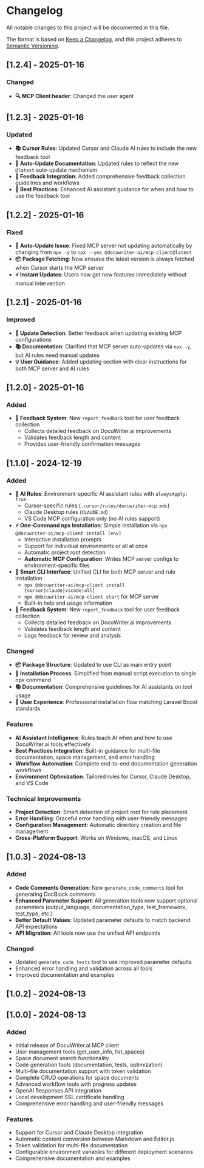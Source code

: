 # Changelog

All notable changes to this project will be documented in this file.

The format is based on [Keep a Changelog](https://keepachangelog.com/en/1.0.0/),
and this project adheres to [Semantic Versioning](https://semver.org/spec/v2.0.0.html).

## [1.2.4] - 2025-01-16

### Changed
- **🔍 MCP Client header**: Changed the user agent

## [1.2.3] - 2025-01-16

### Updated
- **📚 Cursor Rules**: Updated Cursor and Claude AI rules to include the new feedback tool
- **🔄 Auto-Update Documentation**: Updated rules to reflect the new `@latest` auto-update mechanism
- **💬 Feedback Integration**: Added comprehensive feedback collection guidelines and workflows
- **🎯 Best Practices**: Enhanced AI assistant guidance for when and how to use the feedback tool

## [1.2.2] - 2025-01-16

### Fixed
- **🔄 Auto-Update Issue**: Fixed MCP server not updating automatically by changing from `npx -y` to `npx --yes @docuwriter-ai/mcp-client@latest`
- **📦 Package Fetching**: Now ensures the latest version is always fetched when Cursor starts the MCP server
- **⚡ Instant Updates**: Users now get new features immediately without manual intervention

## [1.2.1] - 2025-01-16

### Improved
- **🔄 Update Detection**: Better feedback when updating existing MCP configurations
- **📚 Documentation**: Clarified that MCP server auto-updates via `npx -y`, but AI rules need manual updates
- **💡 User Guidance**: Added updating section with clear instructions for both MCP server and AI rules

## [1.2.0] - 2025-01-16

### Added
- **💬 Feedback System**: New `report_feedback` tool for user feedback collection
  - Collects detailed feedback on DocuWriter.ai improvements
  - Validates feedback length and content
  - Provides user-friendly confirmation messages

## [1.1.0] - 2024-12-19

### Added
- **🚀 AI Rules**: Environment-specific AI assistant rules with `alwaysApply: true`
  - Cursor-specific rules (`.cursor/rules/docuwriter-mcp.mdc`)
  - Claude Desktop rules (`CLAUDE.md`)
  - VS Code MCP configuration only (no AI rules support)
- **⚡ One-Command npx Installation**: Simple installation via `npx @docuwriter-ai/mcp-client install [env]`
  - Interactive installation prompts
  - Support for individual environments or all at once
  - Automatic project root detection
  - **Automatic MCP Configuration**: Writes MCP server configs to environment-specific files
- **🎯 Smart CLI Interface**: Unified CLI for both MCP server and rule installation
  - `npx @docuwriter-ai/mcp-client install [cursor|claude|vscode|all]`
  - `npx @docuwriter-ai/mcp-client start` for MCP server
  - Built-in help and usage information
- **💬 Feedback System**: New `report_feedback` tool for user feedback collection
  - Collects detailed feedback on DocuWriter.ai improvements
  - Validates feedback length and content
  - Logs feedback for review and analysis

### Changed
- **📦 Package Structure**: Updated to use CLI as main entry point
- **🔧 Installation Process**: Simplified from manual script execution to single npx command
- **📚 Documentation**: Comprehensive guidelines for AI assistants on tool usage
- **🎨 User Experience**: Professional installation flow matching Laravel Boost standards

### Features
- **AI Assistant Intelligence**: Rules teach AI when and how to use DocuWriter.ai tools effectively
- **Best Practices Integration**: Built-in guidance for multi-file documentation, space management, and error handling
- **Workflow Automation**: Complete end-to-end documentation generation workflows
- **Environment Optimization**: Tailored rules for Cursor, Claude Desktop, and VS Code

### Technical Improvements
- **Project Detection**: Smart detection of project root for rule placement
- **Error Handling**: Graceful error handling with user-friendly messages
- **Configuration Management**: Automatic directory creation and file management
- **Cross-Platform Support**: Works on Windows, macOS, and Linux

## [1.0.3] - 2024-08-13

### Added
- **Code Comments Generation**: New `generate_code_comments` tool for generating DocBlock comments
- **Enhanced Parameter Support**: All generation tools now support optional parameters (output_language, documentation_type, test_framework, test_type, etc.)
- **Better Default Values**: Updated parameter defaults to match backend API expectations
- **API Migration**: All tools now use the unified API endpoints

### Changed
- Updated `generate_code_tests` tool to use improved parameter defaults
- Enhanced error handling and validation across all tools
- Improved documentation and examples

## [1.0.2] - 2024-08-13

## [1.0.0] - 2024-08-13

### Added
- Initial release of DocuWriter.ai MCP client
- User management tools (get_user_info, list_spaces)
- Space document search functionality
- Code generation tools (documentation, tests, optimization)
- Multi-file documentation support with token validation
- Complete CRUD operations for space documents
- Advanced workflow tools with progress updates
- OpenAI Responses API integration
- Local development SSL certificate handling
- Comprehensive error handling and user-friendly messages

### Features
- Support for Cursor and Claude Desktop integration
- Automatic content conversion between Markdown and Editor.js
- Token validation for multi-file documentation
- Configurable environment variables for different deployment scenarios
- Comprehensive documentation and examples
